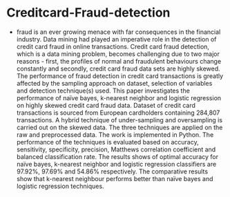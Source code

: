 # Creditcard-Fraud-detection
- fraud is an ever growing menace with far consequences in the financial industry. Data mining had played an imperative role in the detection of credit card fraud in online transactions. Credit card fraud detection, which is a data mining problem, becomes challenging due to two major reasons - first, the profiles of normal and fraudulent behaviours change constantly and secondly, credit card fraud data sets are highly skewed. The performance of fraud detection in credit card transactions is greatly affected by the sampling approach on dataset, selection of variables and detection technique(s) used. This paper investigates the performance of naïve bayes, k-nearest neighbor and logistic regression on highly skewed credit card fraud data. Dataset of credit card transactions is sourced from European cardholders containing 284,807 transactions. A hybrid technique of under-sampling and oversampling is carried out on the skewed data. The three techniques are applied on the raw and preprocessed data. The work is implemented in Python. The performance of the techniques is evaluated based on accuracy, sensitivity, specificity, precision, Matthews correlation coefficient and balanced classification rate. The results shows of optimal accuracy for naïve bayes, k-nearest neighbor and logistic regression classifiers are 97.92%, 97.69% and 54.86% respectively. The comparative results show that k-nearest neighbour performs better than naïve bayes and logistic regression techniques.
